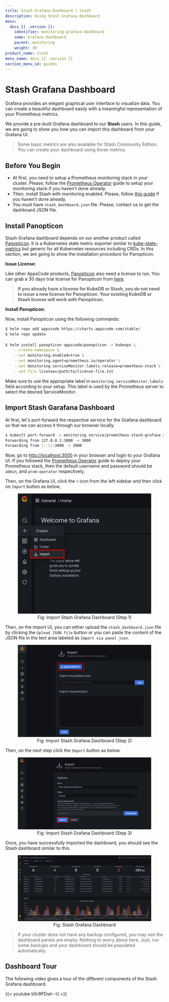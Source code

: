 ```yaml
---
title: Stash Grafana Dashboard | Stash
description: Using Stash Grafana Dashboard
menu:
  docs_{{ .version }}:
    identifier: monitoring-grafana-dashboard
    name: Grafana Dashboard
    parent: monitoring
    weight: 30
product_name: stash
menu_name: docs_{{ .version }}
section_menu_id: guides
---
```


# Stash Grafana Dashboard

Grafana provides an elegant graphical user interface to visualize data. You can create a beautiful dashboard easily with a meaningful representation of your Prometheus metrics.

We provide a pre-built Grafana dashboard to our **Stash** users. In this guide, we are going to show you how you can import this dashboard from your Grafana UI.

>Some basic metrics are also available for Stash Community Edition. You can create your dashboard using those metrics.

## Before You Begin

- At first, you need to setup a Prometheus monitoring stack in your cluster. Please, follow the [Prometheus Operator](/docs/guides/monitoring/prom-operator/index.md) guide to setup your monitoring stack if you haven't done already.
- Then, install Stash with monitoring enabled. Please, follow [this guide](/docs/guides/monitoring/prom-operator/index.md#enable-monitoring-in-stash) if you haven't done already.
- You must have `stash_dashboard.json` file. Please, contact us to get the dashboard JSON file.

## Install Panopticon

Stash Grafana dashboard depends on our another product called [Panopticon](https://blog.byte.builders/post/introducing-panopticon/). It is a Kubernetes state metric exporter similar to [kube-state-metrics](https://github.com/kubernetes/kube-state-metrics) but generic for all Kubernetes resources including CRDs. In this section, we are going to show the installation procedure for Panopticon.

**Issue License:**

Like other AppsCode products, [Panopticon](https://blog.byte.builders/post/introducing-panopticon/) also need a license to run. You can grab a 30 days trial license for Panopticon from [here](https://license-issuer.appscode.com/?p=panopticon-enterprise).

>**If you already have a license for KubeDB or Stash, you do not need to issue a new license for Panopticon. Your existing KubeDB or Stash license will work with Panopticon.**

**Install Panopticon:**

Now, install Panopticon using the following commands:

```bash
$ helm repo add appscode https://charts.appscode.com/stable/
$ helm repo update

$ helm install panopticon appscode/panopticon -n kubeops \
    --create-namespace \
    --set monitoring.enabled=true \
    --set monitoring.agent=prometheus.io/operator \
    --set monitoring.serviceMonitor.labels.release=prometheus-stack \
    --set-file license=/path/to/license-file.txt
```

Make sure to use the appropriate label in `monitoring.serviceMonitor.labels` field according to your setup. This label is used by the Prometheus server to select the desired ServiceMonitor.

## Import Stash Garafana Dashboard

At first, let's port-forward the respective service for the Grafana dashboard so that we can access it through our browser locally.

```bash
❯ kubectl port-forward -n monitoring service/prometheus-stack-grafana 3000:80
Forwarding from 127.0.0.1:3000 -> 3000
Forwarding from [::1]:3000 -> 3000
```

Now, go to [http://localhost:3000](http://localhost:3000/) in your browser and login to your Grafana UI. If you followed the [Prometheus Operator](/docs/guides/monitoring/prom-operator/index.md) guide to deploy your Prometheus stack, then the default username and password should be `admin`, and `prom-operator` respectively.

Then, on the Grafana UI, click the `+` icon from the left sidebar and then click on `Import` button as below,

<figure align="center">
  <img alt="Import Stash Grafana Dashboard: Step 1" src="/docs/guides/monitoring/grafana/images/import_dashboard_1.png">
<figcaption align="center">Fig: Import Stash Grafana Dashboard (Step 1)</figcaption>
</figure>

Then, on the import UI, you can either upload the `stash_dashboard.json` file by clicking the `Upload JSON file` button or you can paste the content of the JSON file in the text area labeled as `Import via panel json`.

<figure align="center">
  <img alt="Import Stash Grafana Dashboard: Step 2" src="/docs/guides/monitoring/grafana/images/import_dashboard_2.png">
<figcaption align="center">Fig: Import Stash Grafana Dashboard (Step 2)</figcaption>
</figure>

Then, on the next step click the `Import` button as below.

<figure align="center">
  <img alt="Import Stash Grafana Dashboard: Step 3" src="/docs/guides/monitoring/grafana/images/import_dashboard_3.png">
<figcaption align="center">Fig: Import Stash Grafana Dashboard (Step 3)</figcaption>
</figure>

Once, you have successfully imported the dashboard, you should see the Stash dashboard similar to this.

<figure align="center">
  <img alt="Stash Grafana Dashboard" src="/docs/guides/monitoring/grafana/images/stash_grafana_dashboard.png">
<figcaption align="center">Fig: Stash Grafana Dashboard</figcaption>
</figure>

>If your cluster does not have any backup configured, you may see the dashboard panels are empty. Nothing to worry about here. Just, run some backups and your dashboard should be populated automatically.

## Dashboard Tour

The following video gives a tour of the different components of the Stash Grafana dashboard.

{{< youtube b5r9PDwl--U >}}
